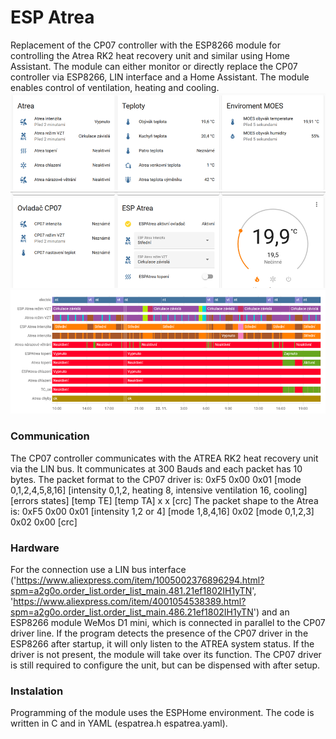 # ESP Atrea #
Replacement of the CP07 controller with the ESP8266 module for controlling the Atrea RK2 heat recovery unit and similar using Home Assistant. The module can either monitor or directly replace the CP07 controller via ESP8266, LIN interface and a Home Assistant. The module enables control of ventilation, heating and cooling.
![example view](atrea1.png)
![example view](atrea2.png)
![example view](atrea3.png)

### Communication
The CP07 controller communicates with the ATREA RK2 heat recovery unit via the LIN bus. It communicates at 300 Bauds and each packet has 10 bytes.
The packet format to the CP07 driver is:
0xF5 0x00 0x01 [mode 0,1,2,4,5,8,16] [intensity 0,1,2, heating 8, intensive ventilation 16, cooling] [errors states] [temp TE] [temp TA] x x [crc]
The packet shape to the Atrea is:
0xF5 0x00 0x01 [intensity 1,2 or 4] [mode 1,8,4,16] 0x02 [mode 0,1,2,3] 0x02 0x00 [crc]

### Hardware
For the connection use a LIN bus interface ('https://www.aliexpress.com/item/1005002376896294.html?spm=a2g0o.order_list.order_list_main.481.21ef1802IH1yTN', 'https://www.aliexpress.com/item/4001054538389.html?spm=a2g0o.order_list.order_list_main.486.21ef1802IH1yTN') and an ESP8266 module WeMos D1 mini, which is connected in parallel to the CP07 driver line. If the program detects the presence of the CP07 driver in the ESP8266 after startup, it will only listen to the ATREA system status. If the driver is not present, the module will take over its function. The CP07 driver is still required to configure the unit, but can be dispensed with after setup.

### Instalation
Programming of the module uses the ESPHome environment. The code is written in C and in YAML (espatrea.h espatrea.yaml).
